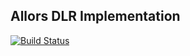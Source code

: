 ## Allors DLR Implementation

[![Build Status](https://dev.azure.com/allors/Dynamic/_apis/build/status/Allors.Dynamic?branchName=master)](https://dev.azure.com/allors/Dynamic/_build/latest?definitionId=9&branchName=master)
